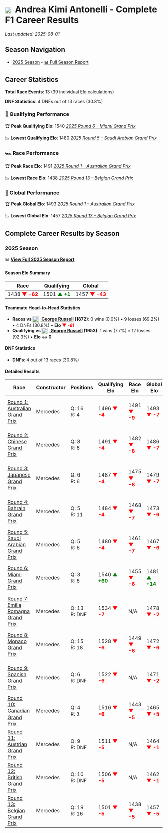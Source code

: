 # <img src="https://upload.wikimedia.org/wikipedia/commons/0/03/Flag_of_Italy.svg" alt="Italy" width="20" height="auto" style="vertical-align: middle; margin-right: 5px;" onerror="this.outerHTML='🇮🇹'; this.style.marginRight='5px';"/> Andrea Kimi Antonelli - Complete F1 Career Results

*Last updated: 2025-08-01*

## Season Navigation

- [2025 Season](#2025-season) - [📊 Full Season Report](../seasons/2025-season-report)

## Career Statistics

**Total Race Events**: 13 (39 individual Elo calculations)

**DNF Statistics**: 4 DNFs out of 13 races (30.8%)

### 🏁 Qualifying Performance

🏆 **Peak Qualifying Elo**: 1540
   *[2025 Round 6 – Miami Grand Prix](../seasons/2025-season-report#round-6-miami-grand-prix)*

📉 **Lowest Qualifying Elo**: 1480
   *[2025 Round 5 – Saudi Arabian Grand Prix](../seasons/2025-season-report#round-5-saudi-arabian-grand-prix)*

### 🏎️ Race Performance

🏆 **Peak Race Elo**: 1491
   *[2025 Round 1 – Australian Grand Prix](../seasons/2025-season-report#round-1-australian-grand-prix)*

📉 **Lowest Race Elo**: 1438
   *[2025 Round 13 – Belgian Grand Prix](../seasons/2025-season-report#round-13-belgian-grand-prix)*

### 🌟 Global Performance

🏆 **Peak Global Elo**: 1493
   *[2025 Round 1 – Australian Grand Prix](../seasons/2025-season-report#round-1-australian-grand-prix)*

📉 **Lowest Global Elo**: 1457
   *[2025 Round 13 – Belgian Grand Prix](../seasons/2025-season-report#round-13-belgian-grand-prix)*


## Complete Career Results by Season

### 2025 Season

📊 **[View Full 2025 Season Report](../seasons/2025-season-report)**

#### Season Elo Summary

| Race | Qualifying | Global |
|------|------------|--------|
| 1438 **<span style="color: red;">▼ -62</span>** | 1501 **<span style="color: green;">▲ +1</span>** | 1457 **<span style="color: red;">▼ -43</span>** |

#### Teammate Head-to-Head Statistics

- **Races vs [<img src="https://upload.wikimedia.org/wikipedia/commons/thumb/8/83/Flag_of_the_United_Kingdom_%283-5%29.svg/512px-Flag_of_the_United_Kingdom_%283-5%29.svg.png?20250726143817" alt="United Kingdom" width="20" height="auto" style="vertical-align: middle; margin-right: 5px;" onerror="this.outerHTML='🇬🇧'; this.style.marginRight='5px';"/> George Russell](george-russell) (1872)**: 0 wins (0.0%) • 9 losses (69.2%) • 4 DNFs (30.8%) • **Elo <span style="color: red;">▼ -61</span>**
- **Qualifying vs [<img src="https://upload.wikimedia.org/wikipedia/commons/thumb/8/83/Flag_of_the_United_Kingdom_%283-5%29.svg/512px-Flag_of_the_United_Kingdom_%283-5%29.svg.png?20250726143817" alt="United Kingdom" width="20" height="auto" style="vertical-align: middle; margin-right: 5px;" onerror="this.outerHTML='🇬🇧'; this.style.marginRight='5px';"/> George Russell](george-russell) (1953)**: 1 wins (7.7%) • 12 losses (92.3%) • **Elo ↔ 0**

#### DNF Statistics

- **DNFs**: 4 out of 13 races (30.8%)

#### Detailed Results

| Race | Constructor | Positions | Qualifying Elo | Race Elo | Global Elo | Teammate |
|------|-------------|-----------|----------------|----------|------------|----------|
| [Round 1: Australian Grand Prix](../seasons/2025-season-report#round-1-australian-grand-prix) | Mercedes | Q: 16<br/>R: 4 | 1496 **<span style="color: red;">▼ -4</span>** | 1491 **<span style="color: red;">▼ -9</span>** | 1493 **<span style="color: red;">▼ -7</span>** | [<img src="https://upload.wikimedia.org/wikipedia/commons/thumb/8/83/Flag_of_the_United_Kingdom_%283-5%29.svg/512px-Flag_of_the_United_Kingdom_%283-5%29.svg.png?20250726143817" alt="United Kingdom" width="20" height="auto" style="vertical-align: middle; margin-right: 5px;" onerror="this.outerHTML='🇬🇧'; this.style.marginRight='5px';"/> George Russell](george-russell)<br/>Q: 4<br/>R: 3 |
| [Round 2: Chinese Grand Prix](../seasons/2025-season-report#round-2-chinese-grand-prix) | Mercedes | Q: 8<br/>R: 6 | 1491 **<span style="color: red;">▼ -4</span>** | 1482 **<span style="color: red;">▼ -8</span>** | 1486 **<span style="color: red;">▼ -7</span>** | [<img src="https://upload.wikimedia.org/wikipedia/commons/thumb/8/83/Flag_of_the_United_Kingdom_%283-5%29.svg/512px-Flag_of_the_United_Kingdom_%283-5%29.svg.png?20250726143817" alt="United Kingdom" width="20" height="auto" style="vertical-align: middle; margin-right: 5px;" onerror="this.outerHTML='🇬🇧'; this.style.marginRight='5px';"/> George Russell](george-russell)<br/>Q: 2<br/>R: 3 |
| [Round 3: Japanese Grand Prix](../seasons/2025-season-report#round-3-japanese-grand-prix) | Mercedes | Q: 6<br/>R: 6 | 1487 **<span style="color: red;">▼ -4</span>** | 1475 **<span style="color: red;">▼ -8</span>** | 1479 **<span style="color: red;">▼ -7</span>** | [<img src="https://upload.wikimedia.org/wikipedia/commons/thumb/8/83/Flag_of_the_United_Kingdom_%283-5%29.svg/512px-Flag_of_the_United_Kingdom_%283-5%29.svg.png?20250726143817" alt="United Kingdom" width="20" height="auto" style="vertical-align: middle; margin-right: 5px;" onerror="this.outerHTML='🇬🇧'; this.style.marginRight='5px';"/> George Russell](george-russell)<br/>Q: 5<br/>R: 5 |
| [Round 4: Bahrain Grand Prix](../seasons/2025-season-report#round-4-bahrain-grand-prix) | Mercedes | Q: 5<br/>R: 11 | 1484 **<span style="color: red;">▼ -4</span>** | 1468 **<span style="color: red;">▼ -7</span>** | 1473 **<span style="color: red;">▼ -6</span>** | [<img src="https://upload.wikimedia.org/wikipedia/commons/thumb/8/83/Flag_of_the_United_Kingdom_%283-5%29.svg/512px-Flag_of_the_United_Kingdom_%283-5%29.svg.png?20250726143817" alt="United Kingdom" width="20" height="auto" style="vertical-align: middle; margin-right: 5px;" onerror="this.outerHTML='🇬🇧'; this.style.marginRight='5px';"/> George Russell](george-russell)<br/>Q: 3<br/>R: 2 |
| [Round 5: Saudi Arabian Grand Prix](../seasons/2025-season-report#round-5-saudi-arabian-grand-prix) | Mercedes | Q: 5<br/>R: 6 | 1480 **<span style="color: red;">▼ -4</span>** | 1461 **<span style="color: red;">▼ -7</span>** | 1467 **<span style="color: red;">▼ -6</span>** | [<img src="https://upload.wikimedia.org/wikipedia/commons/thumb/8/83/Flag_of_the_United_Kingdom_%283-5%29.svg/512px-Flag_of_the_United_Kingdom_%283-5%29.svg.png?20250726143817" alt="United Kingdom" width="20" height="auto" style="vertical-align: middle; margin-right: 5px;" onerror="this.outerHTML='🇬🇧'; this.style.marginRight='5px';"/> George Russell](george-russell)<br/>Q: 3<br/>R: 5 |
| [Round 6: Miami Grand Prix](../seasons/2025-season-report#round-6-miami-grand-prix) | Mercedes | Q: 3<br/>R: 6 | 1540 **<span style="color: green;">▲ +60</span>** | 1455 **<span style="color: red;">▼ -6</span>** | 1481 **<span style="color: green;">▲ +14</span>** | [<img src="https://upload.wikimedia.org/wikipedia/commons/thumb/8/83/Flag_of_the_United_Kingdom_%283-5%29.svg/512px-Flag_of_the_United_Kingdom_%283-5%29.svg.png?20250726143817" alt="United Kingdom" width="20" height="auto" style="vertical-align: middle; margin-right: 5px;" onerror="this.outerHTML='🇬🇧'; this.style.marginRight='5px';"/> George Russell](george-russell)<br/>Q: 5<br/>R: 3 |
| [Round 7: Emilia Romagna Grand Prix](../seasons/2025-season-report#round-7-emilia-romagna-grand-prix) | Mercedes | Q: 13<br/>R: DNF | 1534 **<span style="color: red;">▼ -7</span>** | N/A | 1478 **<span style="color: red;">▼ -2</span>** | [<img src="https://upload.wikimedia.org/wikipedia/commons/thumb/8/83/Flag_of_the_United_Kingdom_%283-5%29.svg/512px-Flag_of_the_United_Kingdom_%283-5%29.svg.png?20250726143817" alt="United Kingdom" width="20" height="auto" style="vertical-align: middle; margin-right: 5px;" onerror="this.outerHTML='🇬🇧'; this.style.marginRight='5px';"/> George Russell](george-russell)<br/>Q: 3<br/>R: 7 |
| [Round 8: Monaco Grand Prix](../seasons/2025-season-report#round-8-monaco-grand-prix) | Mercedes | Q: 15<br/>R: 18 | 1528 **<span style="color: red;">▼ -6</span>** | 1449 **<span style="color: red;">▼ -6</span>** | 1472 **<span style="color: red;">▼ -6</span>** | [<img src="https://upload.wikimedia.org/wikipedia/commons/thumb/8/83/Flag_of_the_United_Kingdom_%283-5%29.svg/512px-Flag_of_the_United_Kingdom_%283-5%29.svg.png?20250726143817" alt="United Kingdom" width="20" height="auto" style="vertical-align: middle; margin-right: 5px;" onerror="this.outerHTML='🇬🇧'; this.style.marginRight='5px';"/> George Russell](george-russell)<br/>Q: 14<br/>R: 11 |
| [Round 9: Spanish Grand Prix](../seasons/2025-season-report#round-9-spanish-grand-prix) | Mercedes | Q: 6<br/>R: DNF | 1522 **<span style="color: red;">▼ -6</span>** | N/A | 1471 **<span style="color: red;">▼ -2</span>** | [<img src="https://upload.wikimedia.org/wikipedia/commons/thumb/8/83/Flag_of_the_United_Kingdom_%283-5%29.svg/512px-Flag_of_the_United_Kingdom_%283-5%29.svg.png?20250726143817" alt="United Kingdom" width="20" height="auto" style="vertical-align: middle; margin-right: 5px;" onerror="this.outerHTML='🇬🇧'; this.style.marginRight='5px';"/> George Russell](george-russell)<br/>Q: 4<br/>R: 4 |
| [Round 10: Canadian Grand Prix](../seasons/2025-season-report#round-10-canadian-grand-prix) | Mercedes | Q: 4<br/>R: 3 | 1516 **<span style="color: red;">▼ -6</span>** | 1443 **<span style="color: red;">▼ -5</span>** | 1465 **<span style="color: red;">▼ -5</span>** | [<img src="https://upload.wikimedia.org/wikipedia/commons/thumb/8/83/Flag_of_the_United_Kingdom_%283-5%29.svg/512px-Flag_of_the_United_Kingdom_%283-5%29.svg.png?20250726143817" alt="United Kingdom" width="20" height="auto" style="vertical-align: middle; margin-right: 5px;" onerror="this.outerHTML='🇬🇧'; this.style.marginRight='5px';"/> George Russell](george-russell)<br/>Q: 1<br/>R: 1 |
| [Round 11: Austrian Grand Prix](../seasons/2025-season-report#round-11-austrian-grand-prix) | Mercedes | Q: 9<br/>R: DNF | 1511 **<span style="color: red;">▼ -5</span>** | N/A | 1464 **<span style="color: red;">▼ -1</span>** | [<img src="https://upload.wikimedia.org/wikipedia/commons/thumb/8/83/Flag_of_the_United_Kingdom_%283-5%29.svg/512px-Flag_of_the_United_Kingdom_%283-5%29.svg.png?20250726143817" alt="United Kingdom" width="20" height="auto" style="vertical-align: middle; margin-right: 5px;" onerror="this.outerHTML='🇬🇧'; this.style.marginRight='5px';"/> George Russell](george-russell)<br/>Q: 5<br/>R: 5 |
| [Round 12: British Grand Prix](../seasons/2025-season-report#round-12-british-grand-prix) | Mercedes | Q: 10<br/>R: DNF | 1506 **<span style="color: red;">▼ -5</span>** | N/A | 1462 **<span style="color: red;">▼ -1</span>** | [<img src="https://upload.wikimedia.org/wikipedia/commons/thumb/8/83/Flag_of_the_United_Kingdom_%283-5%29.svg/512px-Flag_of_the_United_Kingdom_%283-5%29.svg.png?20250726143817" alt="United Kingdom" width="20" height="auto" style="vertical-align: middle; margin-right: 5px;" onerror="this.outerHTML='🇬🇧'; this.style.marginRight='5px';"/> George Russell](george-russell)<br/>Q: 4<br/>R: 10 |
| [Round 13: Belgian Grand Prix](../seasons/2025-season-report#round-13-belgian-grand-prix) | Mercedes | Q: 19<br/>R: 16 | 1501 **<span style="color: red;">▼ -5</span>** | 1438 **<span style="color: red;">▼ -5</span>** | 1457 **<span style="color: red;">▼ -5</span>** | [<img src="https://upload.wikimedia.org/wikipedia/commons/thumb/8/83/Flag_of_the_United_Kingdom_%283-5%29.svg/512px-Flag_of_the_United_Kingdom_%283-5%29.svg.png?20250726143817" alt="United Kingdom" width="20" height="auto" style="vertical-align: middle; margin-right: 5px;" onerror="this.outerHTML='🇬🇧'; this.style.marginRight='5px';"/> George Russell](george-russell)<br/>Q: 6<br/>R: 5 |

